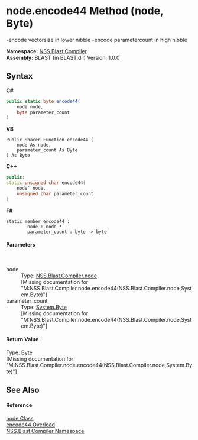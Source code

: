 # node.encode44 Method (node, Byte)
 

-encode vectorsize in lower nibble -encode parametercount in high nibble

**Namespace:**&nbsp;<a href="26a25caa-f50b-92ad-f15c-dbb9db1493ae">NSS.Blast.Compiler</a><br />**Assembly:**&nbsp;BLAST (in BLAST.dll) Version: 1.0.0

## Syntax

**C#**<br />
``` C#
public static byte encode44(
	node node,
	byte parameter_count
)
```

**VB**<br />
``` VB
Public Shared Function encode44 ( 
	node As node,
	parameter_count As Byte
) As Byte
```

**C++**<br />
``` C++
public:
static unsigned char encode44(
	node^ node, 
	unsigned char parameter_count
)
```

**F#**<br />
``` F#
static member encode44 : 
        node : node * 
        parameter_count : byte -> byte 

```


#### Parameters
&nbsp;<dl><dt>node</dt><dd>Type: <a href="7dc9b7e9-64ad-f224-ae1a-4e6639739f56">NSS.Blast.Compiler.node</a><br />\[Missing <param name="node"/> documentation for "M:NSS.Blast.Compiler.node.encode44(NSS.Blast.Compiler.node,System.Byte)"\]</dd><dt>parameter_count</dt><dd>Type: <a href="https://docs.microsoft.com/dotnet/api/system.byte" target="_blank" rel="noopener noreferrer">System.Byte</a><br />\[Missing <param name="parameter_count"/> documentation for "M:NSS.Blast.Compiler.node.encode44(NSS.Blast.Compiler.node,System.Byte)"\]</dd></dl>

#### Return Value
Type: <a href="https://docs.microsoft.com/dotnet/api/system.byte" target="_blank" rel="noopener noreferrer">Byte</a><br />\[Missing <returns> documentation for "M:NSS.Blast.Compiler.node.encode44(NSS.Blast.Compiler.node,System.Byte)"\]

## See Also


#### Reference
<a href="7dc9b7e9-64ad-f224-ae1a-4e6639739f56">node Class</a><br /><a href="cae72d3c-78c8-0794-2849-56bf0ef0dd14">encode44 Overload</a><br /><a href="26a25caa-f50b-92ad-f15c-dbb9db1493ae">NSS.Blast.Compiler Namespace</a><br />